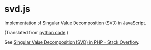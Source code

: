 # svd.js

Implementation of Singular Value Decomposition (SVD) in JavaScript.

(Translated from [python code](http://stitchpanorama.sourceforge.net/Python/svd.py).)

See [Singular Value Decomposition (SVD) in PHP - Stack Overflow](http://stackoverflow.com/questions/960060/singular-value-decomposition-svd-in-php).
